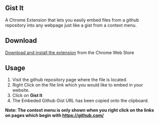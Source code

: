 ## Gist It

A Chrome Extension that lets you easily embed files from a github repository into any webpage just like a gist from a context menu.

## Download

[Download and install the extension](https://chrome.google.com/webstore/detail/gist-it/gmemoangmfinnplfifcjjdfeapdfgjkg) from the Chrome Web Store

## Usage

1. Visit the github repository page where the file is located.
2. Right Click on the file link which you would like to embed in your website.
3. Click on **Gist It**
4. The Embeded Github Gist URL has been copied onto the clipboard.

**Note: The context menu is only shown when you right click on the links on pages which begin with https://github.com/**
